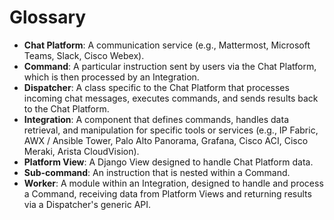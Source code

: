 # Glossary

- **Chat Platform**: A communication service (e.g., Mattermost, Microsoft Teams, Slack, Cisco Webex).
- **Command**: A particular instruction sent by users via the Chat Platform, which is then processed by an Integration.
- **Dispatcher**: A class specific to the Chat Platform that processes incoming chat messages, executes commands, and sends results back to the Chat Platform.
- **Integration**: A component that defines commands, handles data retrieval, and manipulation for specific tools or services (e.g., IP Fabric, AWX / Ansible Tower, Palo Alto Panorama, Grafana, Cisco ACI, Cisco Meraki, Arista CloudVision).
- **Platform View**: A Django View designed to handle Chat Platform data.
- **Sub-command**: An instruction that is nested within a Command.
- **Worker**: A module within an Integration, designed to handle and process a Command, receiving data from Platform Views and returning results via a Dispatcher's generic API.
